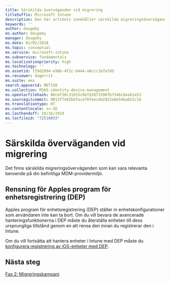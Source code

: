 ```yaml
---
title: Särskilda överväganden vid migrering
titleSuffix: Microsoft Intune
description: Den här artikeln innehåller särskilda migreringsöverväganden som du bör ha i åtanke innan du påbörjar en migreringskampanj till Microsoft Intune.
keywords: ''
author: dougeby
ms.author: dougeby
manager: dougeby
ms.date: 01/02/2018
ms.topic: conceptual
ms.service: microsoft-intune
ms.subservice: fundamentals
ms.localizationpriority: high
ms.technology: ''
ms.assetid: f29d2894-e98b-4f2c-b444-a8ccc1b7efdd
ms.reviewer: dagerrit
ms.suite: ems
search.appverid: MET150
ms.collection: M365-identity-device-management
ms.openlocfilehash: 86cef30c31b53c6bfd1873390fb7546cbeab2a53
ms.sourcegitcommit: 9013f7442bbface78feecde2922e8e546a622c16
ms.translationtype: HT
ms.contentlocale: sv-SE
ms.lasthandoff: 10/16/2019
ms.locfileid: "72510033"
---
```

# <a name="special-migration-considerations"></a>Särskilda överväganden vid migrering

Det finns särskilda migreringsöverväganden som kan vara relevanta beroende på din befintliga MDM-providermiljö.

## <a name="wipe-for-apples-device-enrollment-program-dep"></a>Rensning för Apples program för enhetsregistrering (DEP)

Apples program för enhetsregistrering (DEP) ställer in enhetskonfigurationer som användaren inte kan ta bort. Om du vill bevara de avancerade hanteringsfunktionerna i DEP måste du återställa enheten till dess ursprungliga tillstånd genom en att rensa den innan du registrerar den i Intune.

Om du vill fortsätta att hantera enheter i Intune med DEP måste du [konfigurera registrering av iOS-enheter med DEP](../enrollment/device-enrollment-program-enroll-ios.md).


## <a name="next-steps"></a>Nästa steg

[Fas 2: Migreringskampanj](../migration-guide-campaign.md)
